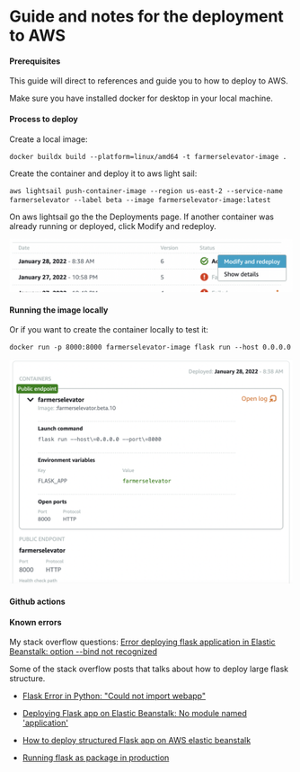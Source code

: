 # Guide and notes for the deployment to AWS

#### Prerequisites

This guide will direct to references and guide you to how to deploy to AWS.

Make sure you have installed docker for desktop in your local machine.

#### Process to deploy

Create a local image:

```
docker buildx build --platform=linux/amd64 -t farmerselevator-image .
```

Create the container and deploy it to aws light sail:

```
aws lightsail push-container-image --region us-east-2 --service-name farmerselevator --label beta --image farmerselevator-image:latest
```

On aws lightsail go the the Deployments page. If another container was already running or deployed, click  Modify and redeploy.

![](doc/example_awslight.png)

#### Running the image locally

Or if you want to create the container locally to test it:

```
docker run -p 8000:8000 farmerselevator-image flask run --host 0.0.0.0
```

![alt text](doc/awslightsail_deployment_screen_settings.png)

#### Github actions



#### Known errors

My stack overflow questions: [Error deploying flask application in Elastic Beanstalk: option --bind not recognized](https://stackoverflow.com/questions/69441814/error-deploying-flask-application-in-elastic-beanstalk-option-bind-not-recogn)

Some of the stack overflow posts that talks about how to deploy large flask structure.

- [Flask Error in Python: "Could not import webapp"](https://stackoverflow.com/questions/62585946/flask-error-in-python-could-not-import-webapp)

- [Deploying Flask app on Elastic Beanstalk: No module named 'application'](https://stackoverflow.com/questions/64000856/deploying-flask-app-on-elastic-beanstalk-no-module-named-application)

- [How to deploy structured Flask app on AWS elastic beanstalk](https://stackoverflow.com/questions/20558747/how-to-deploy-structured-flask-app-on-aws-elastic-beanstalk)

- [Running flask as package in production](https://stackoverflow.com/questions/47757167/running-flask-as-package-in-production)
